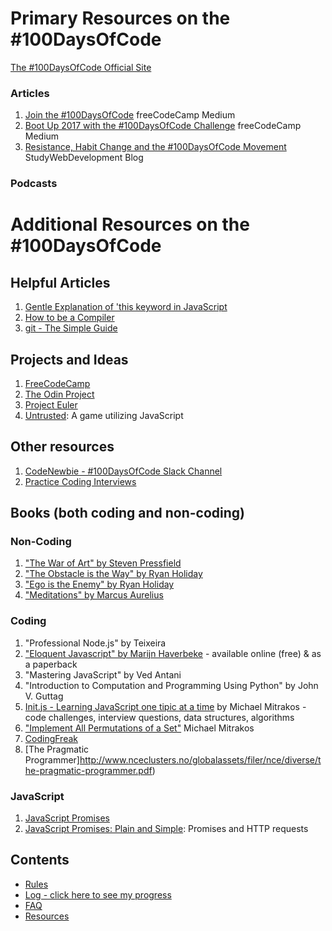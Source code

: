 # Primary Resources on the #100DaysOfCode

[The #100DaysOfCode Official Site](http://100daysofcode.com/)

### Articles
1. [Join the #100DaysOfCode](https://medium.freecodecamp.com/join-the-100daysofcode-556ddb4579e4) freeCodeCamp Medium
2. [Boot Up 2017 with the #100DaysOfCode Challenge](https://medium.freecodecamp.com/start-2017-with-the-100daysofcode-improved-and-updated-18ce604b237b) freeCodeCamp Medium 
3. [Resistance, Habit Change and the #100DaysOfCode Movement](https://studywebdevelopment.com/100-days-of-code.html) StudyWebDevelopment Blog

### Podcasts

# Additional Resources on the #100DaysOfCode

## Helpful Articles
1. [Gentle Explanation of 'this keyword in JavaScript](http://rainsoft.io/gentle-explanation-of-this-in-javascript/)
2. [How to be a Compiler](https://kosamari.com/presentation/jsconfcolombia-2016/#0)
3. [git - The Simple Guide](http://rogerdudler.github.io/git-guide/)

## Projects and Ideas
1. [FreeCodeCamp](https://www.freecodecamp.com)
2. [The Odin Project](http://www.theodinproject.com/)
3. [Project Euler](https://projecteuler.net)
4. [Untrusted](http://alexnisnevich.github.io/untrusted/): A game utilizing JavaScript

## Other resources
1. [CodeNewbie - #100DaysOfCode Slack Channel](https://codenewbie.typeform.com/to/uwsWlZ)
2. [Practice Coding Interviews](https://www.pramp.com)

## Books (both coding and non-coding)

### Non-Coding
1. ["The War of Art" by Steven Pressfield](http://www.goodreads.com/book/show/1319.The_War_of_Art)
2. ["The Obstacle is the Way" by Ryan Holiday](http://www.goodreads.com/book/show/18668059-the-obstacle-is-the-way?ac=1&from_search=true)
3. ["Ego is the Enemy" by Ryan Holiday](http://www.goodreads.com/book/show/27036528-ego-is-the-enemy?from_search=true&search_version=service)
4. ["Meditations" by Marcus Aurelius](https://www.goodreads.com/book/show/662925.Meditations)

### Coding
1. "Professional Node.js" by Teixeira
2. ["Eloquent Javascript" by Marijn Haverbeke](http://eloquentjavascript.net/) - available online (free) & as a paperback
3. "Mastering JavaScript" by Ved Antani
4. "Introduction to Computation and Programming Using Python" by John V. Guttag
5. [Init.js - Learning JavaScript one tipic at a time](https://initjs.org) by Michael Mitrakos - code challenges, interview questions, data structures, algorithms
6. ["Implement All Permutations of a Set"](https://initjs.org/all-permutations-of-a-set-f1be174c79f8by) Michael Mitrakos 
7. [CodingFreak](http://codingfreak.blogspot.com/p/data-structures.html)
8. [The Pragmatic Programmer]http://www.nceclusters.no/globalassets/filer/nce/diverse/the-pragmatic-programmer.pdf)

### JavaScript
1.  [JavaScript Promises](https://scotch.io/tutorials/javascript-promises-for-dummies)
2.  [JavaScript Promises: Plain and Simple](https://coligo.io/javascript-promises-plain-simple/): Promises and HTTP requests
## Contents
* [Rules](rules.md)
* [Log - click here to see my progress](log.md)
* [FAQ](FAQ.md)
* [Resources](resources.md)
